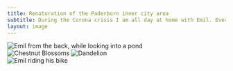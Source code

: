 ```yaml
---
title: Renaturation of the Paderborn inner city area
subtitle: During the Corona crisis I am all day at home with Emil. Every now and then we have to breakout for a little excursion. We´ve come to enjoy the newly re-naturated area in the midst of Paderborn. Emil is jumping from pond to pond and finding secret items. The new design makes this a place to calm down. We appreciate it!
layout: image
---
```


<div class="breakout">

<img class="mrl-0" alt="Emil from the back, while looking into a pond" src="/img/IMG_0897.jpg" />

<section class="x-12">
<img class="md:xx-6 mrt-3" alt="Chestnut Blossoms" src="/img/IMG_0961.jpg" />
<img class="md:xx-6 mrt-3" alt="Dandelion" src="/img/IMG_0963.jpg" />
</section>

<img class="mrt-3 mrr-0" alt="Emil riding his bike" src="/img/IMG_0969.jpg" />

</div>
